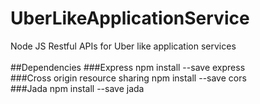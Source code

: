 # UberLikeApplicationService
Node JS Restful APIs for Uber like application services <br>
<br>
##Dependencies
###Express
 npm install --save express <br>
###Cross origin resource sharing
 npm install --save cors <br>
###Jada
 npm install --save jada <br>
